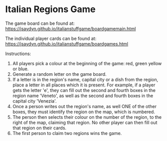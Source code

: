 # Italian Regions Game

The game board can be found at:
https://jsaydyn.github.io/italianstuffgame/boardgamemain.html

The individual player cards can be found at:
https://jsaydyn.github.io/italianstuffgame/boardgames.html

Instructions:
1. All players pick a colour at the beginning of the game: red, green yellow or blue.
2. Generate a random letter on the game board.
3. If a letter is in the region's name, capital city or a dish from the region, place a letter in all places which it is present. For example, if a player gets the letter 'e', they can fill out the second and fourth boxes in the region name 'Veneto', as well as the second and fourth boxes in the capital city 'Venezia'.
4. Once a person writes out the region's name, as well ONE of the other boxes, they must identify the region on the map, which is numbered.
5. The person then selects their colour on the number of the region, to the right of the map, claiming that region. No other player can then fill out that region on their cards.
6. The first person to claim two regions wins the game.
